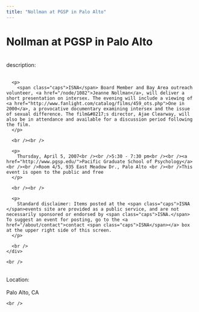 ```yaml
---
title: "Nollman at PGSP in Palo Alto"
---
```


# Nollman at PGSP in Palo Alto

<div class="flexinode-body flexinode-2">
  <div class="flexinode-textarea-1">
    <div class="form-item">
      <br /> <label>description:</label><br /><br /> 
      
      <p>
        <span class="caps">ISNA</span> Board Member and Bay Area outreach volunteer, <a href="/node/1082">Jeanne Nollman</a>, will deliver a short presentation on intersex. The evening will include a viewing of <a href="http://www.fanlight.com/catalog/films/459_ots.php">One in 2000</a>, a provocative documentary examining intersex and the issue of sexual difference. The film&#8217;s director, Ajae Clearway, will also be in attendance and available for a discussion period following the film.
      </p>
      
      <br /><br />
      
      <p>
        Thursday, April 5, 2007<br /><br />5:30 - 7:30 pm<br /><br /><a href="http://www.pgsp.edu/">Pacific Graduate School of Psychology</a><br /><br />Room 4/5, 935 East Meadow Dr., Palo Alto <br /><br />This event is open to the public and free
      </p>
      
      <br /><br />
      
      <p>
        Standard disclaimer: Items posted at the <span class="caps">ISNA </span>events site are provided as a public service, and are not necessarily sponsored or endorsed by <span class="caps">ISNA.</span> To suggest an event for posting, go to the <a href="/about/contact">contact <span class="caps">ISNA</span></a> box at the upper right side of this screen.
      </p>
      
      <br />
    </div>
    
    <br />
  </div>
  
  <div class="flexinode-textfield-2">
    <div class="form-item">
      <br /> <label>Location:</label><br /><br /> Palo Alto, CA<br />
    </div>
    
    <br />
  </div>
</div>